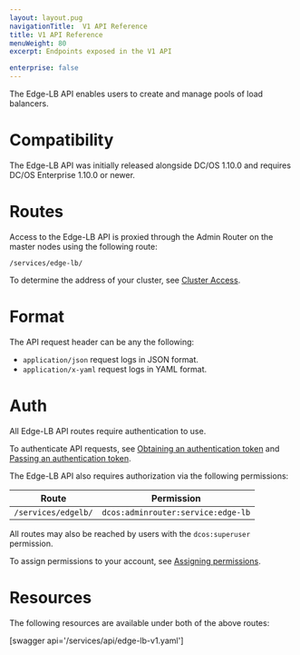 ```yaml
---
layout: layout.pug
navigationTitle:  V1 API Reference
title: V1 API Reference
menuWeight: 80
excerpt: Endpoints exposed in the V1 API

enterprise: false
---
```



The Edge-LB API enables users to create and manage pools of load balancers.

# Compatibility

The Edge-LB API was initially released alongside DC/OS 1.10.0 and requires DC/OS Enterprise 1.10.0 or newer.

# Routes

Access to the Edge-LB API is proxied through the Admin Router on the master nodes using the following route:

```
/services/edge-lb/
```

To determine the address of your cluster, see [Cluster Access](/1.10/api/access/).

# Format

The API request header can be any the following:

- `application/json` request logs in JSON format.
- `application/x-yaml` request logs in YAML format.

# Auth

All Edge-LB API routes require authentication to use.

To authenticate API requests, see [Obtaining an authentication token](/1.10/security/iam-api/#obtaining-an-authentication-token) and [Passing an authentication token](/1.10/security/iam-api/#passing-an-authentication-token).

The Edge-LB API also requires authorization via the following permissions:

| Route | Permission |
|-------|----------|
| `/services/edgelb/` | `dcos:adminrouter:service:edge-lb` |

All routes may also be reached by users with the `dcos:superuser` permission.

To assign permissions to your account, see [Assigning permissions](/1.10/security/perms-reference/).

# Resources

The following resources are available under both of the above routes:

[swagger api='/services/api/edge-lb-v1.yaml']
